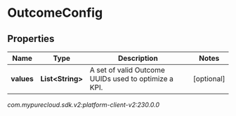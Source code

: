 # OutcomeConfig


## Properties

| Name | Type | Description | Notes |
| ------------ | ------------- | ------------- | ------------- |
| **values** | **List&lt;String&gt;** | A set of valid Outcome UUIDs used to optimize a KPI. |  [optional] |




_com.mypurecloud.sdk.v2:platform-client-v2:230.0.0_
